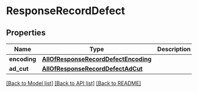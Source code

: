 # ResponseRecordDefect

## Properties
Name | Type | Description | Notes
------------ | ------------- | ------------- | -------------
**encoding** | [**AllOfResponseRecordDefectEncoding**](AllOfResponseRecordDefectEncoding.md) |  | [optional] 
**ad_cut** | [**AllOfResponseRecordDefectAdCut**](AllOfResponseRecordDefectAdCut.md) |  | [optional] 

[[Back to Model list]](../../README.md#documentation-for-models) [[Back to API list]](../../README.md#documentation-for-api-endpoints) [[Back to README]](../../README.md)


